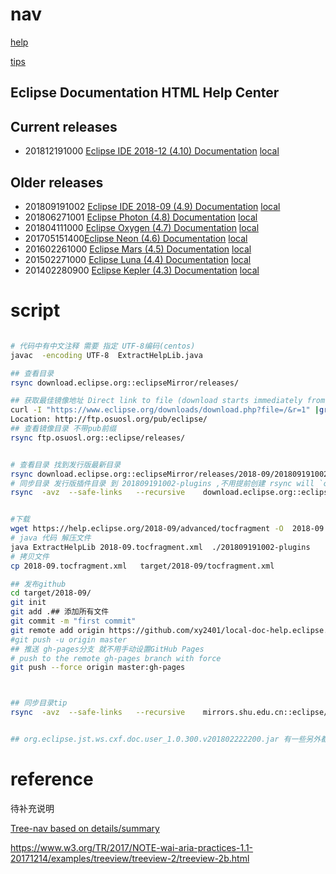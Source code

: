  


# nav

[help](help.html)

[tips](tips.html)


## Eclipse Documentation HTML Help Center

Current releases
----------------

*  201812191000 [Eclipse IDE 2018-12 (4.10) Documentation](http://help.eclipse.org/2018-12/index.jsp) [local](help.html?tocfragment=../local-doc-help.eclipse.org-2018-12/tocfragment.xml)

Older releases
--------------

* 201809191002 [Eclipse IDE 2018-09 (4.9) Documentation](http://help.eclipse.org/2018-09/index.jsp) [local](help.html?tocfragment=../local-doc-help.eclipse.org-2018-09/tocfragment.xml)
* 201806271001  [Eclipse Photon (4.8) Documentation](http://help.eclipse.org/photon/index.jsp) [local](help.html?tocfragment=../local-doc-help.eclipse.org-photon/tocfragment.xml)
* 201804111000  [Eclipse Oxygen (4.7) Documentation](http://help.eclipse.org/oxygen/index.jsp) [local](help.html?tocfragment=../local-doc-help.eclipse.org-oxygen/tocfragment.xml)
* 201705151400[Eclipse Neon (4.6) Documentation](http://help.eclipse.org/neon/index.jsp) [local](help.html?tocfragment=../local-doc-help.eclipse.org-neon/tocfragment.xml)
* 201602261000  [Eclipse Mars (4.5) Documentation](http://help.eclipse.org/mars/index.jsp) [local](help.html?tocfragment=../local-doc-help.eclipse.org-mars/tocfragment.xml)
* 201502271000  [Eclipse Luna (4.4) Documentation](http://help.eclipse.org/luna/index.jsp) [local](help.html?tocfragment=../local-doc-help.eclipse.org-luna/tocfragment.xml)
* 201402280900 [Eclipse Kepler (4.3) Documentation](http://help.eclipse.org/kepler/index.jsp) [local](help.html?tocfragment=../local-doc-help.eclipse.org-kepler/tocfragment.xml)

 


# script

 ```bash
 
 # 代码中有中文注释 需要 指定 UTF-8编码(centos)
javac  -encoding UTF-8  ExtractHelpLib.java
 
## 查看目录
rsync download.eclipse.org::eclipseMirror/releases/

## 获取最佳镜像地址 Direct link to file (download starts immediately from best mirror)
curl -I "https://www.eclipse.org/downloads/download.php?file=/&r=1" |grep Location
Location: http://ftp.osuosl.org/pub/eclipse/
## 查看镜像目录 不带pub前缀
rsync ftp.osuosl.org::eclipse/releases/


# 查看目录 找到发行版最新目录
rsync download.eclipse.org::eclipseMirror/releases/2018-09/201809191002/plugins/*.jar 
# 同步目录 发行版插件目录 到 201809191002-plugins ,不用提前创建 rsync will `created directory` 
rsync  -avz  --safe-links   --recursive    download.eclipse.org::eclipseMirror/releases/2018-09/201809191002/plugins/*.jar ./201809191002-plugins


#下载
wget https://help.eclipse.org/2018-09/advanced/tocfragment -O  2018-09.tocfragment.xml 
# java 代码 解压文件
java ExtractHelpLib 2018-09.tocfragment.xml  ./201809191002-plugins
# 拷贝文件
cp 2018-09.tocfragment.xml   target/2018-09/tocfragment.xml

## 发布github
cd target/2018-09/
git init
git add .## 添加所有文件
git commit -m "first commit"
git remote add origin https://github.com/xy2401/local-doc-help.eclipse.org-2018-09.git
#git push -u origin master
## 推送 gh-pages分支 就不用手动设置GitHub Pages
# push to the remote gh-pages branch with force
git push --force origin master:gh-pages
 


 ## 同步目录tip
 rsync  -avz  --safe-links   --recursive    mirrors.shu.edu.cn::eclipse/eclipse/tips/ ../local-doc-help.eclipse.org-tips


## org.eclipse.jst.ws.cxf.doc.user_1.0.300.v201802222200.jar 有一些另外都 jar 不在 xml 里面 。额外解压

```


# reference

 待补充说明


[Tree-nav based on details/summary](https://codepen.io/dsheiko/pen/MvEpXm)


https://www.w3.org/TR/2017/NOTE-wai-aria-practices-1.1-20171214/examples/treeview/treeview-2/treeview-2b.html

 

